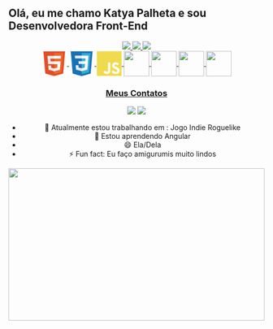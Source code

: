## Olá, eu me chamo Katya Palheta e sou Desenvolvedora Front-End

<div align="center">
  <a href="https://github.com/KatyaPalheta">
  <section>
  <img height="160em" src="https://github-readme-stats.vercel.app/api?username=KatyaPalheta&show_icons=true&theme=react&include_all_commits=true&count_private=true"/>
  <img height="160em" src="https://github-readme-stats.vercel.app/api/top-langs/?username=KatyaPalheta&layout=compact&langs_count=7&theme=react"/>
  <img height='160em' src="https://github-readme-streak-stats.herokuapp.com?user=KatyaPalheta&theme=react&date_format=j%20M%5B%20Y%5D&fire=DD0000&ring=52DD81&dates=52DD81&stroke=ABCFDD"/>
</div>
    <div align="center">
  <img align="center"  height="50" width="50" src="https://raw.githubusercontent.com/devicons/devicon/master/icons/html5/html5-original.svg"/>
  <img align="center"  height="50" width="50" src="https://raw.githubusercontent.com/devicons/devicon/master/icons/css3/css3-original.svg"/>
  <img align="center"  height="50" width="50" src="https://raw.githubusercontent.com/devicons/devicon/master/icons/javascript/javascript-plain.svg"/>
  <img align="center"  height="50" width="50" src="https://cdn.jsdelivr.net/gh/devicons/devicon/icons/git/git-original.svg" />
  <img align="center"  height="50" width="50" src="https://cdn.jsdelivr.net/gh/devicons/devicon/icons/sass/sass-original.svg" />
  <img align="center"  height="50" width="50" src="https://user-images.githubusercontent.com/108142878/188039955-d02f0029-b2d6-4101-85d3-25a28baae374.png"/>
  <img align="center"  height="50" width="50" src="https://cdn.jsdelivr.net/gh/devicons/devicon/icons/java/java-original-wordmark.svg"/> 
  </section>

### Meus Contatos

  <a href="mailto:katyasylene@yahoo.com.br"><img src="https://img.shields.io/badge/Gmail-D14836?style=for-the-badge&logo=gmail&logoColor=white" target="_blank"></a>
  <a href="https://www.linkedin.com/in/katyapalheta/" target="_blank"><img src="https://img.shields.io/badge/-LinkedIn-%230077B5?style=for-the-badge&logo=linkedin&logoColor=white" target="_blank"></a>

- 🔭 Atualmente estou trabalhando em : Jogo Indie Roguelike
- 🌱 Estou aprendendo Angular
- 😄 Ela/Dela
- ⚡ Fun fact: Eu faço amigurumis muito lindos 
<img height="300" width="100%" src="https://user-images.githubusercontent.com/109077065/195484068-d57c57de-63d9-47cf-a567-ed5a77420d0b.gif"/>
